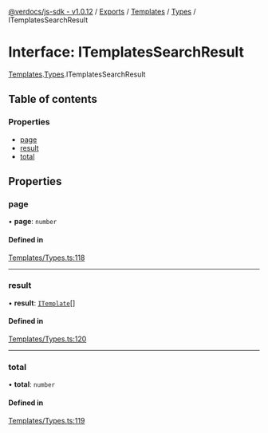 [@verdocs/js-sdk - v1.0.12](../README.md) / [Exports](../modules.md) / [Templates](../modules/Templates.md) / [Types](../modules/Templates.Types.md) / ITemplatesSearchResult

# Interface: ITemplatesSearchResult

[Templates](../modules/Templates.md).[Types](../modules/Templates.Types.md).ITemplatesSearchResult

## Table of contents

### Properties

- [page](Templates.Types.ITemplatesSearchResult.md#page)
- [result](Templates.Types.ITemplatesSearchResult.md#result)
- [total](Templates.Types.ITemplatesSearchResult.md#total)

## Properties

### page

• **page**: `number`

#### Defined in

[Templates/Types.ts:118](https://github.com/Verdocs/js-sdk/blob/main/src/Templates/Types.ts#L118)

___

### result

• **result**: [`ITemplate`](Templates.Types.ITemplate.md)[]

#### Defined in

[Templates/Types.ts:120](https://github.com/Verdocs/js-sdk/blob/main/src/Templates/Types.ts#L120)

___

### total

• **total**: `number`

#### Defined in

[Templates/Types.ts:119](https://github.com/Verdocs/js-sdk/blob/main/src/Templates/Types.ts#L119)
